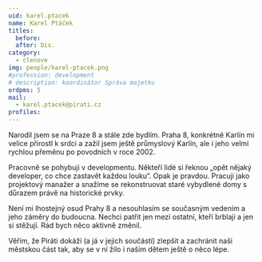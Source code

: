 ```yaml
---
uid: karel.ptacek
name: Karel Ptáček
titles:
  before:
  after: Dis.
category: 
  - clenove
img: people/karel-ptacek.png  
#profession: development
# description: koordinátor Správa majetku
ordpms: 5
mail: 
  - karel.ptacek@pirati.cz
profiles:
---
```


Narodil jsem se na Praze 8 a stále zde bydlím. Praha 8, konkrétně Karlín mi velice přirostl k srdci a zažil jsem ještě průmyslový Karlín, ale i jeho velmi rychlou přeměnu po povodních v roce 2002.

Pracovně se pohybuji v developmentu. Někteří lidé si řeknou „opět nějaký developer, co chce zastavět každou louku“. Opak je pravdou. Pracuji jako projektový manažer a snažíme se rekonstruovat staré vybydlené domy s důrazem právě na historické prvky.

Není mi lhostejný osud Prahy 8 a nesouhlasím se současným vedením a jeho záměry do budoucna. Nechci patřit jen mezi ostatní, kteří brblají a jen si stěžují. Rád bych něco aktivně změnil.

Věřím, že Piráti dokáží (a já v jejich součástí) zlepšit a zachránit naši městskou část tak, aby se v ní žilo i našim dětem ještě o něco lépe.
